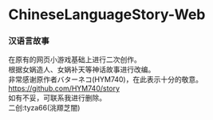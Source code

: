 # ChineseLanguageStory-Web
### 汉语言故事
在原有的网页小游戏基础上进行二次创作。  
根据女娲造人、女娲补天等神话故事进行改编。  
非常感谢原作者バターネコ(HYM740)，在此表示十分的敬意。  
https://github.com/HYM740/story  
如有不妥，可联系我进行删除。  
二创:tyza66(洮羱芝闇)
